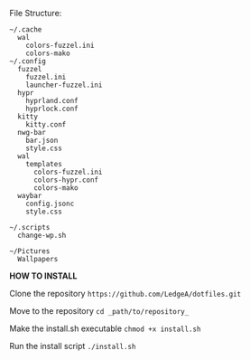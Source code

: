 File Structure:
```
~/.cache
  wal
    colors-fuzzel.ini
    colors-mako
~/.config
  fuzzel
    fuzzel.ini
    launcher-fuzzel.ini
  hypr
    hyprland.conf
    hyprlock.conf
  kitty
    kitty.conf
  nwg-bar
    bar.json
    style.css
  wal
    templates
      colors-fuzzel.ini
      colors-hypr.conf
      colors-mako
  waybar
    config.jsonc
    style.css

~/.scripts
  change-wp.sh

~/Pictures
  Wallpapers
```

**HOW TO INSTALL**

Clone the repository
```https://github.com/LedgeA/dotfiles.git```

Move to the repository
```cd _path/to/repository_```

Make the install.sh executable
```chmod +x install.sh```

Run the install script
``./install.sh``
